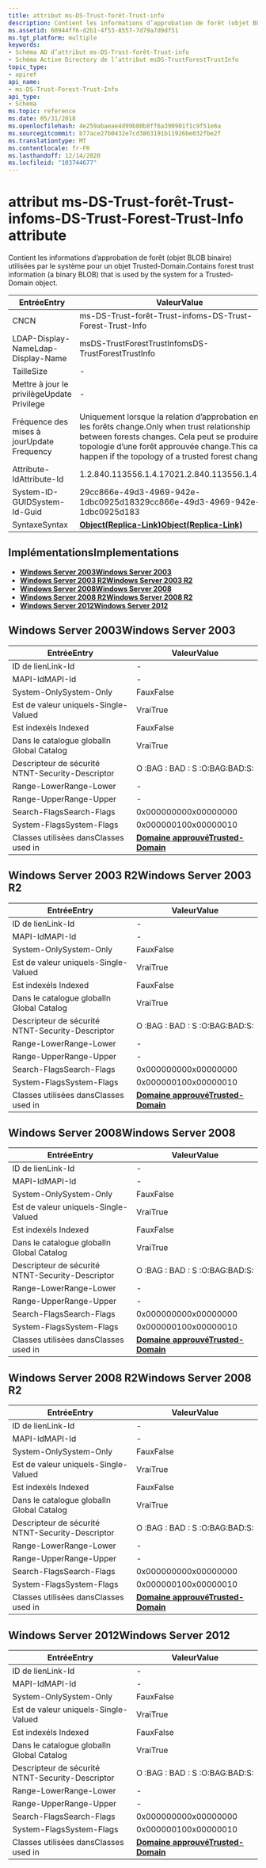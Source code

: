 ```yaml
---
title: attribut ms-DS-Trust-forêt-Trust-info
description: Contient les informations d’approbation de forêt (objet BLOB binaire) utilisées par le système pour un objet Trusted-Domain.
ms.assetid: 60944ff6-d2b1-4f53-8557-7d79a7d9df51
ms.tgt_platform: multiple
keywords:
- Schéma AD d’attribut ms-DS-Trust-forêt-Trust-info
- Schéma Active Directory de l’attribut msDS-TrustForestTrustInfo
topic_type:
- apiref
api_name:
- ms-DS-Trust-Forest-Trust-Info
api_type:
- Schema
ms.topic: reference
ms.date: 05/31/2018
ms.openlocfilehash: 4e259abaeae4d99b80b8ff6a390901f1c9f51e6a
ms.sourcegitcommit: b77ace27b0432e7cd3863191b11926be032fbe2f
ms.translationtype: MT
ms.contentlocale: fr-FR
ms.lasthandoff: 12/14/2020
ms.locfileid: "103744677"
---
```

# <a name="ms-ds-trust-forest-trust-info-attribute"></a><span data-ttu-id="e48f6-105">attribut ms-DS-Trust-forêt-Trust-info</span><span class="sxs-lookup"><span data-stu-id="e48f6-105">ms-DS-Trust-Forest-Trust-Info attribute</span></span>

<span data-ttu-id="e48f6-106">Contient les informations d’approbation de forêt (objet BLOB binaire) utilisées par le système pour un objet Trusted-Domain.</span><span class="sxs-lookup"><span data-stu-id="e48f6-106">Contains forest trust information (a binary BLOB) that is used by the system for a Trusted-Domain object.</span></span>



| <span data-ttu-id="e48f6-107">Entrée</span><span class="sxs-lookup"><span data-stu-id="e48f6-107">Entry</span></span> | <span data-ttu-id="e48f6-108">Valeur</span><span class="sxs-lookup"><span data-stu-id="e48f6-108">Value</span></span> |
|-------------------|--------------------------------------------------------------------------------------------------------------------|
| <span data-ttu-id="e48f6-109">CN</span><span class="sxs-lookup"><span data-stu-id="e48f6-109">CN</span></span>                | <span data-ttu-id="e48f6-110">ms-DS-Trust-forêt-Trust-info</span><span class="sxs-lookup"><span data-stu-id="e48f6-110">ms-DS-Trust-Forest-Trust-Info</span></span>                                                                                      |
| <span data-ttu-id="e48f6-111">LDAP-Display-Name</span><span class="sxs-lookup"><span data-stu-id="e48f6-111">Ldap-Display-Name</span></span> | <span data-ttu-id="e48f6-112">msDS-TrustForestTrustInfo</span><span class="sxs-lookup"><span data-stu-id="e48f6-112">msDS-TrustForestTrustInfo</span></span>                                                                                          |
| <span data-ttu-id="e48f6-113">Taille</span><span class="sxs-lookup"><span data-stu-id="e48f6-113">Size</span></span>              | \-                                                                                                                 |
| <span data-ttu-id="e48f6-114">Mettre à jour le privilège</span><span class="sxs-lookup"><span data-stu-id="e48f6-114">Update Privilege</span></span>  | \-                                                                                                                 |
| <span data-ttu-id="e48f6-115">Fréquence des mises à jour</span><span class="sxs-lookup"><span data-stu-id="e48f6-115">Update Frequency</span></span>  | <span data-ttu-id="e48f6-116">Uniquement lorsque la relation d’approbation entre les forêts change.</span><span class="sxs-lookup"><span data-stu-id="e48f6-116">Only when trust relationship between forests changes.</span></span> <span data-ttu-id="e48f6-117">Cela peut se produire si la topologie d’une forêt approuvée change.</span><span class="sxs-lookup"><span data-stu-id="e48f6-117">This can happen if the topology of a trusted forest changes.</span></span> |
| <span data-ttu-id="e48f6-118">Attribute-Id</span><span class="sxs-lookup"><span data-stu-id="e48f6-118">Attribute-Id</span></span>      | <span data-ttu-id="e48f6-119">1.2.840.113556.1.4.1702</span><span class="sxs-lookup"><span data-stu-id="e48f6-119">1.2.840.113556.1.4.1702</span></span>                                                                                            |
| <span data-ttu-id="e48f6-120">System-ID-GUID</span><span class="sxs-lookup"><span data-stu-id="e48f6-120">System-Id-Guid</span></span>    | <span data-ttu-id="e48f6-121">29cc866e-49d3-4969-942e-1dbc0925d183</span><span class="sxs-lookup"><span data-stu-id="e48f6-121">29cc866e-49d3-4969-942e-1dbc0925d183</span></span>                                                                               |
| <span data-ttu-id="e48f6-122">Syntaxe</span><span class="sxs-lookup"><span data-stu-id="e48f6-122">Syntax</span></span>            | [<span data-ttu-id="e48f6-123">**Object(Replica-Link)**</span><span class="sxs-lookup"><span data-stu-id="e48f6-123">**Object(Replica-Link)**</span></span>](s-object-replica-link.md)                                                              |



## <a name="implementations"></a><span data-ttu-id="e48f6-124">Implémentations</span><span class="sxs-lookup"><span data-stu-id="e48f6-124">Implementations</span></span>

-   [<span data-ttu-id="e48f6-125">**Windows Server 2003**</span><span class="sxs-lookup"><span data-stu-id="e48f6-125">**Windows Server 2003**</span></span>](#windows-server-2003)
-   [<span data-ttu-id="e48f6-126">**Windows Server 2003 R2**</span><span class="sxs-lookup"><span data-stu-id="e48f6-126">**Windows Server 2003 R2**</span></span>](#windows-server-2003-r2)
-   [<span data-ttu-id="e48f6-127">**Windows Server 2008**</span><span class="sxs-lookup"><span data-stu-id="e48f6-127">**Windows Server 2008**</span></span>](#windows-server-2008)
-   [<span data-ttu-id="e48f6-128">**Windows Server 2008 R2**</span><span class="sxs-lookup"><span data-stu-id="e48f6-128">**Windows Server 2008 R2**</span></span>](#windows-server-2008-r2)
-   [<span data-ttu-id="e48f6-129">**Windows Server 2012**</span><span class="sxs-lookup"><span data-stu-id="e48f6-129">**Windows Server 2012**</span></span>](#windows-server-2012)

## <a name="windows-server-2003"></a><span data-ttu-id="e48f6-130">Windows Server 2003</span><span class="sxs-lookup"><span data-stu-id="e48f6-130">Windows Server 2003</span></span>



| <span data-ttu-id="e48f6-131">Entrée</span><span class="sxs-lookup"><span data-stu-id="e48f6-131">Entry</span></span> | <span data-ttu-id="e48f6-132">Valeur</span><span class="sxs-lookup"><span data-stu-id="e48f6-132">Value</span></span> |
|------------------------|------------------------------------------------------|
| <span data-ttu-id="e48f6-133">ID de lien</span><span class="sxs-lookup"><span data-stu-id="e48f6-133">Link-Id</span></span>                | \-                                                   |
| <span data-ttu-id="e48f6-134">MAPI-Id</span><span class="sxs-lookup"><span data-stu-id="e48f6-134">MAPI-Id</span></span>                | \-                                                   |
| <span data-ttu-id="e48f6-135">System-Only</span><span class="sxs-lookup"><span data-stu-id="e48f6-135">System-Only</span></span>            | <span data-ttu-id="e48f6-136">Faux</span><span class="sxs-lookup"><span data-stu-id="e48f6-136">False</span></span>                                                |
| <span data-ttu-id="e48f6-137">Est de valeur unique</span><span class="sxs-lookup"><span data-stu-id="e48f6-137">Is-Single-Valued</span></span>       | <span data-ttu-id="e48f6-138">Vrai</span><span class="sxs-lookup"><span data-stu-id="e48f6-138">True</span></span>                                                 |
| <span data-ttu-id="e48f6-139">Est indexé</span><span class="sxs-lookup"><span data-stu-id="e48f6-139">Is Indexed</span></span>             | <span data-ttu-id="e48f6-140">Faux</span><span class="sxs-lookup"><span data-stu-id="e48f6-140">False</span></span>                                                |
| <span data-ttu-id="e48f6-141">Dans le catalogue global</span><span class="sxs-lookup"><span data-stu-id="e48f6-141">In Global Catalog</span></span>      | <span data-ttu-id="e48f6-142">Vrai</span><span class="sxs-lookup"><span data-stu-id="e48f6-142">True</span></span>                                                 |
| <span data-ttu-id="e48f6-143">Descripteur de sécurité NT</span><span class="sxs-lookup"><span data-stu-id="e48f6-143">NT-Security-Descriptor</span></span> | <span data-ttu-id="e48f6-144">O :BAG : BAD : S :</span><span class="sxs-lookup"><span data-stu-id="e48f6-144">O:BAG:BAD:S:</span></span>                                         |
| <span data-ttu-id="e48f6-145">Range-Lower</span><span class="sxs-lookup"><span data-stu-id="e48f6-145">Range-Lower</span></span>            | \-                                                   |
| <span data-ttu-id="e48f6-146">Range-Upper</span><span class="sxs-lookup"><span data-stu-id="e48f6-146">Range-Upper</span></span>            | \-                                                   |
| <span data-ttu-id="e48f6-147">Search-Flags</span><span class="sxs-lookup"><span data-stu-id="e48f6-147">Search-Flags</span></span>           | <span data-ttu-id="e48f6-148">0x00000000</span><span class="sxs-lookup"><span data-stu-id="e48f6-148">0x00000000</span></span>                                           |
| <span data-ttu-id="e48f6-149">System-Flags</span><span class="sxs-lookup"><span data-stu-id="e48f6-149">System-Flags</span></span>           | <span data-ttu-id="e48f6-150">0x00000010</span><span class="sxs-lookup"><span data-stu-id="e48f6-150">0x00000010</span></span>                                           |
| <span data-ttu-id="e48f6-151">Classes utilisées dans</span><span class="sxs-lookup"><span data-stu-id="e48f6-151">Classes used in</span></span>        | [<span data-ttu-id="e48f6-152">**Domaine approuvé**</span><span class="sxs-lookup"><span data-stu-id="e48f6-152">**Trusted-Domain**</span></span>](c-trusteddomain.md)<br/> |



## <a name="windows-server-2003-r2"></a><span data-ttu-id="e48f6-153">Windows Server 2003 R2</span><span class="sxs-lookup"><span data-stu-id="e48f6-153">Windows Server 2003 R2</span></span>



| <span data-ttu-id="e48f6-154">Entrée</span><span class="sxs-lookup"><span data-stu-id="e48f6-154">Entry</span></span> | <span data-ttu-id="e48f6-155">Valeur</span><span class="sxs-lookup"><span data-stu-id="e48f6-155">Value</span></span> |
|------------------------|------------------------------------------------------|
| <span data-ttu-id="e48f6-156">ID de lien</span><span class="sxs-lookup"><span data-stu-id="e48f6-156">Link-Id</span></span>                | \-                                                   |
| <span data-ttu-id="e48f6-157">MAPI-Id</span><span class="sxs-lookup"><span data-stu-id="e48f6-157">MAPI-Id</span></span>                | \-                                                   |
| <span data-ttu-id="e48f6-158">System-Only</span><span class="sxs-lookup"><span data-stu-id="e48f6-158">System-Only</span></span>            | <span data-ttu-id="e48f6-159">Faux</span><span class="sxs-lookup"><span data-stu-id="e48f6-159">False</span></span>                                                |
| <span data-ttu-id="e48f6-160">Est de valeur unique</span><span class="sxs-lookup"><span data-stu-id="e48f6-160">Is-Single-Valued</span></span>       | <span data-ttu-id="e48f6-161">Vrai</span><span class="sxs-lookup"><span data-stu-id="e48f6-161">True</span></span>                                                 |
| <span data-ttu-id="e48f6-162">Est indexé</span><span class="sxs-lookup"><span data-stu-id="e48f6-162">Is Indexed</span></span>             | <span data-ttu-id="e48f6-163">Faux</span><span class="sxs-lookup"><span data-stu-id="e48f6-163">False</span></span>                                                |
| <span data-ttu-id="e48f6-164">Dans le catalogue global</span><span class="sxs-lookup"><span data-stu-id="e48f6-164">In Global Catalog</span></span>      | <span data-ttu-id="e48f6-165">Vrai</span><span class="sxs-lookup"><span data-stu-id="e48f6-165">True</span></span>                                                 |
| <span data-ttu-id="e48f6-166">Descripteur de sécurité NT</span><span class="sxs-lookup"><span data-stu-id="e48f6-166">NT-Security-Descriptor</span></span> | <span data-ttu-id="e48f6-167">O :BAG : BAD : S :</span><span class="sxs-lookup"><span data-stu-id="e48f6-167">O:BAG:BAD:S:</span></span>                                         |
| <span data-ttu-id="e48f6-168">Range-Lower</span><span class="sxs-lookup"><span data-stu-id="e48f6-168">Range-Lower</span></span>            | \-                                                   |
| <span data-ttu-id="e48f6-169">Range-Upper</span><span class="sxs-lookup"><span data-stu-id="e48f6-169">Range-Upper</span></span>            | \-                                                   |
| <span data-ttu-id="e48f6-170">Search-Flags</span><span class="sxs-lookup"><span data-stu-id="e48f6-170">Search-Flags</span></span>           | <span data-ttu-id="e48f6-171">0x00000000</span><span class="sxs-lookup"><span data-stu-id="e48f6-171">0x00000000</span></span>                                           |
| <span data-ttu-id="e48f6-172">System-Flags</span><span class="sxs-lookup"><span data-stu-id="e48f6-172">System-Flags</span></span>           | <span data-ttu-id="e48f6-173">0x00000010</span><span class="sxs-lookup"><span data-stu-id="e48f6-173">0x00000010</span></span>                                           |
| <span data-ttu-id="e48f6-174">Classes utilisées dans</span><span class="sxs-lookup"><span data-stu-id="e48f6-174">Classes used in</span></span>        | [<span data-ttu-id="e48f6-175">**Domaine approuvé**</span><span class="sxs-lookup"><span data-stu-id="e48f6-175">**Trusted-Domain**</span></span>](c-trusteddomain.md)<br/> |



## <a name="windows-server-2008"></a><span data-ttu-id="e48f6-176">Windows Server 2008</span><span class="sxs-lookup"><span data-stu-id="e48f6-176">Windows Server 2008</span></span>



| <span data-ttu-id="e48f6-177">Entrée</span><span class="sxs-lookup"><span data-stu-id="e48f6-177">Entry</span></span> | <span data-ttu-id="e48f6-178">Valeur</span><span class="sxs-lookup"><span data-stu-id="e48f6-178">Value</span></span> |
|------------------------|------------------------------------------------------|
| <span data-ttu-id="e48f6-179">ID de lien</span><span class="sxs-lookup"><span data-stu-id="e48f6-179">Link-Id</span></span>                | \-                                                   |
| <span data-ttu-id="e48f6-180">MAPI-Id</span><span class="sxs-lookup"><span data-stu-id="e48f6-180">MAPI-Id</span></span>                | \-                                                   |
| <span data-ttu-id="e48f6-181">System-Only</span><span class="sxs-lookup"><span data-stu-id="e48f6-181">System-Only</span></span>            | <span data-ttu-id="e48f6-182">Faux</span><span class="sxs-lookup"><span data-stu-id="e48f6-182">False</span></span>                                                |
| <span data-ttu-id="e48f6-183">Est de valeur unique</span><span class="sxs-lookup"><span data-stu-id="e48f6-183">Is-Single-Valued</span></span>       | <span data-ttu-id="e48f6-184">Vrai</span><span class="sxs-lookup"><span data-stu-id="e48f6-184">True</span></span>                                                 |
| <span data-ttu-id="e48f6-185">Est indexé</span><span class="sxs-lookup"><span data-stu-id="e48f6-185">Is Indexed</span></span>             | <span data-ttu-id="e48f6-186">Faux</span><span class="sxs-lookup"><span data-stu-id="e48f6-186">False</span></span>                                                |
| <span data-ttu-id="e48f6-187">Dans le catalogue global</span><span class="sxs-lookup"><span data-stu-id="e48f6-187">In Global Catalog</span></span>      | <span data-ttu-id="e48f6-188">Vrai</span><span class="sxs-lookup"><span data-stu-id="e48f6-188">True</span></span>                                                 |
| <span data-ttu-id="e48f6-189">Descripteur de sécurité NT</span><span class="sxs-lookup"><span data-stu-id="e48f6-189">NT-Security-Descriptor</span></span> | <span data-ttu-id="e48f6-190">O :BAG : BAD : S :</span><span class="sxs-lookup"><span data-stu-id="e48f6-190">O:BAG:BAD:S:</span></span>                                         |
| <span data-ttu-id="e48f6-191">Range-Lower</span><span class="sxs-lookup"><span data-stu-id="e48f6-191">Range-Lower</span></span>            | \-                                                   |
| <span data-ttu-id="e48f6-192">Range-Upper</span><span class="sxs-lookup"><span data-stu-id="e48f6-192">Range-Upper</span></span>            | \-                                                   |
| <span data-ttu-id="e48f6-193">Search-Flags</span><span class="sxs-lookup"><span data-stu-id="e48f6-193">Search-Flags</span></span>           | <span data-ttu-id="e48f6-194">0x00000000</span><span class="sxs-lookup"><span data-stu-id="e48f6-194">0x00000000</span></span>                                           |
| <span data-ttu-id="e48f6-195">System-Flags</span><span class="sxs-lookup"><span data-stu-id="e48f6-195">System-Flags</span></span>           | <span data-ttu-id="e48f6-196">0x00000010</span><span class="sxs-lookup"><span data-stu-id="e48f6-196">0x00000010</span></span>                                           |
| <span data-ttu-id="e48f6-197">Classes utilisées dans</span><span class="sxs-lookup"><span data-stu-id="e48f6-197">Classes used in</span></span>        | [<span data-ttu-id="e48f6-198">**Domaine approuvé**</span><span class="sxs-lookup"><span data-stu-id="e48f6-198">**Trusted-Domain**</span></span>](c-trusteddomain.md)<br/> |



## <a name="windows-server-2008-r2"></a><span data-ttu-id="e48f6-199">Windows Server 2008 R2</span><span class="sxs-lookup"><span data-stu-id="e48f6-199">Windows Server 2008 R2</span></span>



| <span data-ttu-id="e48f6-200">Entrée</span><span class="sxs-lookup"><span data-stu-id="e48f6-200">Entry</span></span> | <span data-ttu-id="e48f6-201">Valeur</span><span class="sxs-lookup"><span data-stu-id="e48f6-201">Value</span></span> |
|------------------------|------------------------------------------------------|
| <span data-ttu-id="e48f6-202">ID de lien</span><span class="sxs-lookup"><span data-stu-id="e48f6-202">Link-Id</span></span>                | \-                                                   |
| <span data-ttu-id="e48f6-203">MAPI-Id</span><span class="sxs-lookup"><span data-stu-id="e48f6-203">MAPI-Id</span></span>                | \-                                                   |
| <span data-ttu-id="e48f6-204">System-Only</span><span class="sxs-lookup"><span data-stu-id="e48f6-204">System-Only</span></span>            | <span data-ttu-id="e48f6-205">Faux</span><span class="sxs-lookup"><span data-stu-id="e48f6-205">False</span></span>                                                |
| <span data-ttu-id="e48f6-206">Est de valeur unique</span><span class="sxs-lookup"><span data-stu-id="e48f6-206">Is-Single-Valued</span></span>       | <span data-ttu-id="e48f6-207">Vrai</span><span class="sxs-lookup"><span data-stu-id="e48f6-207">True</span></span>                                                 |
| <span data-ttu-id="e48f6-208">Est indexé</span><span class="sxs-lookup"><span data-stu-id="e48f6-208">Is Indexed</span></span>             | <span data-ttu-id="e48f6-209">Faux</span><span class="sxs-lookup"><span data-stu-id="e48f6-209">False</span></span>                                                |
| <span data-ttu-id="e48f6-210">Dans le catalogue global</span><span class="sxs-lookup"><span data-stu-id="e48f6-210">In Global Catalog</span></span>      | <span data-ttu-id="e48f6-211">Vrai</span><span class="sxs-lookup"><span data-stu-id="e48f6-211">True</span></span>                                                 |
| <span data-ttu-id="e48f6-212">Descripteur de sécurité NT</span><span class="sxs-lookup"><span data-stu-id="e48f6-212">NT-Security-Descriptor</span></span> | <span data-ttu-id="e48f6-213">O :BAG : BAD : S :</span><span class="sxs-lookup"><span data-stu-id="e48f6-213">O:BAG:BAD:S:</span></span>                                         |
| <span data-ttu-id="e48f6-214">Range-Lower</span><span class="sxs-lookup"><span data-stu-id="e48f6-214">Range-Lower</span></span>            | \-                                                   |
| <span data-ttu-id="e48f6-215">Range-Upper</span><span class="sxs-lookup"><span data-stu-id="e48f6-215">Range-Upper</span></span>            | \-                                                   |
| <span data-ttu-id="e48f6-216">Search-Flags</span><span class="sxs-lookup"><span data-stu-id="e48f6-216">Search-Flags</span></span>           | <span data-ttu-id="e48f6-217">0x00000000</span><span class="sxs-lookup"><span data-stu-id="e48f6-217">0x00000000</span></span>                                           |
| <span data-ttu-id="e48f6-218">System-Flags</span><span class="sxs-lookup"><span data-stu-id="e48f6-218">System-Flags</span></span>           | <span data-ttu-id="e48f6-219">0x00000010</span><span class="sxs-lookup"><span data-stu-id="e48f6-219">0x00000010</span></span>                                           |
| <span data-ttu-id="e48f6-220">Classes utilisées dans</span><span class="sxs-lookup"><span data-stu-id="e48f6-220">Classes used in</span></span>        | [<span data-ttu-id="e48f6-221">**Domaine approuvé**</span><span class="sxs-lookup"><span data-stu-id="e48f6-221">**Trusted-Domain**</span></span>](c-trusteddomain.md)<br/> |



## <a name="windows-server-2012"></a><span data-ttu-id="e48f6-222">Windows Server 2012</span><span class="sxs-lookup"><span data-stu-id="e48f6-222">Windows Server 2012</span></span>



| <span data-ttu-id="e48f6-223">Entrée</span><span class="sxs-lookup"><span data-stu-id="e48f6-223">Entry</span></span> | <span data-ttu-id="e48f6-224">Valeur</span><span class="sxs-lookup"><span data-stu-id="e48f6-224">Value</span></span> |
|------------------------|------------------------------------------------------|
| <span data-ttu-id="e48f6-225">ID de lien</span><span class="sxs-lookup"><span data-stu-id="e48f6-225">Link-Id</span></span>                | \-                                                   |
| <span data-ttu-id="e48f6-226">MAPI-Id</span><span class="sxs-lookup"><span data-stu-id="e48f6-226">MAPI-Id</span></span>                | \-                                                   |
| <span data-ttu-id="e48f6-227">System-Only</span><span class="sxs-lookup"><span data-stu-id="e48f6-227">System-Only</span></span>            | <span data-ttu-id="e48f6-228">Faux</span><span class="sxs-lookup"><span data-stu-id="e48f6-228">False</span></span>                                                |
| <span data-ttu-id="e48f6-229">Est de valeur unique</span><span class="sxs-lookup"><span data-stu-id="e48f6-229">Is-Single-Valued</span></span>       | <span data-ttu-id="e48f6-230">Vrai</span><span class="sxs-lookup"><span data-stu-id="e48f6-230">True</span></span>                                                 |
| <span data-ttu-id="e48f6-231">Est indexé</span><span class="sxs-lookup"><span data-stu-id="e48f6-231">Is Indexed</span></span>             | <span data-ttu-id="e48f6-232">Faux</span><span class="sxs-lookup"><span data-stu-id="e48f6-232">False</span></span>                                                |
| <span data-ttu-id="e48f6-233">Dans le catalogue global</span><span class="sxs-lookup"><span data-stu-id="e48f6-233">In Global Catalog</span></span>      | <span data-ttu-id="e48f6-234">Vrai</span><span class="sxs-lookup"><span data-stu-id="e48f6-234">True</span></span>                                                 |
| <span data-ttu-id="e48f6-235">Descripteur de sécurité NT</span><span class="sxs-lookup"><span data-stu-id="e48f6-235">NT-Security-Descriptor</span></span> | <span data-ttu-id="e48f6-236">O :BAG : BAD : S :</span><span class="sxs-lookup"><span data-stu-id="e48f6-236">O:BAG:BAD:S:</span></span>                                         |
| <span data-ttu-id="e48f6-237">Range-Lower</span><span class="sxs-lookup"><span data-stu-id="e48f6-237">Range-Lower</span></span>            | \-                                                   |
| <span data-ttu-id="e48f6-238">Range-Upper</span><span class="sxs-lookup"><span data-stu-id="e48f6-238">Range-Upper</span></span>            | \-                                                   |
| <span data-ttu-id="e48f6-239">Search-Flags</span><span class="sxs-lookup"><span data-stu-id="e48f6-239">Search-Flags</span></span>           | <span data-ttu-id="e48f6-240">0x00000000</span><span class="sxs-lookup"><span data-stu-id="e48f6-240">0x00000000</span></span>                                           |
| <span data-ttu-id="e48f6-241">System-Flags</span><span class="sxs-lookup"><span data-stu-id="e48f6-241">System-Flags</span></span>           | <span data-ttu-id="e48f6-242">0x00000010</span><span class="sxs-lookup"><span data-stu-id="e48f6-242">0x00000010</span></span>                                           |
| <span data-ttu-id="e48f6-243">Classes utilisées dans</span><span class="sxs-lookup"><span data-stu-id="e48f6-243">Classes used in</span></span>        | [<span data-ttu-id="e48f6-244">**Domaine approuvé**</span><span class="sxs-lookup"><span data-stu-id="e48f6-244">**Trusted-Domain**</span></span>](c-trusteddomain.md)<br/> |



 

 





